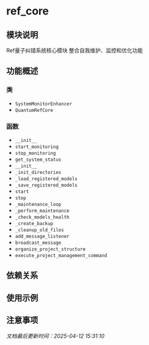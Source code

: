 # ref_core

## 模块说明
Ref量子纠错系统核心模块
整合自我维护、监控和优化功能

## 功能概述

### 类

- `SystemMonitorEnhancer`
- `QuantumRefCore`

### 函数

- `__init__`
- `start_monitoring`
- `stop_monitoring`
- `get_system_status`
- `__init__`
- `_init_directories`
- `_load_registered_models`
- `_save_registered_models`
- `start`
- `stop`
- `_maintenance_loop`
- `_perform_maintenance`
- `_check_models_health`
- `_create_backup`
- `_cleanup_old_files`
- `add_message_listener`
- `broadcast_message`
- `organize_project_structure`
- `execute_project_management_command`

## 依赖关系

## 使用示例

## 注意事项

*文档最后更新时间：2025-04-12 15:31:10*